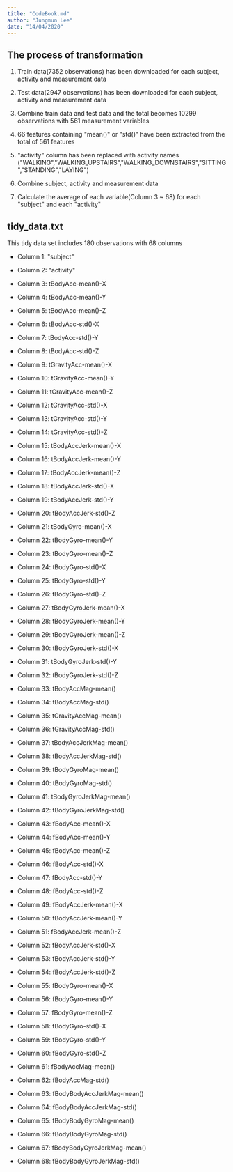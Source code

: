 ```yaml
---
title: "CodeBook.md"
author: "Jungmun Lee"
date: "14/04/2020"
---
```


## The process of transformation

1. Train data(7352 observations) has been downloaded for each subject, activity and measurement data

2. Test data(2947 observations) has been downloaded for each subject, activity and measurement data

3. Combine train data and test data and the total becomes 10299 observations with 561 measurement variables

3. 66 features containing "mean()" or "std()" have been extracted from the total of 561 features

4. "activity" column has been replaced with activity names 
   ("WALKING","WALKING_UPSTAIRS","WALKING_DOWNSTAIRS","SITTING","STANDING","LAYING")
   
5. Combine subject, activity and measurement data

6. Calculate the average of each variable(Column 3 ~ 68) for each "subject" and each "activity"


## tidy_data.txt

This tidy data set includes 180 observations with 68 columns

   - Column 1: "subject"
   
   - Column 2: "activity"
   
   - Column 3: tBodyAcc-mean()-X 

   - Column 4: tBodyAcc-mean()-Y
 
   - Column 5: tBodyAcc-mean()-Z
 
   - Column 6: tBodyAcc-std()-X
 
   - Column 7: tBodyAcc-std()-Y
 
   - Column 8: tBodyAcc-std()-Z
 
   - Column 9: tGravityAcc-mean()-X
 
   - Column 10: tGravityAcc-mean()-Y
 
   - Column 11: tGravityAcc-mean()-Z
 
   - Column 12: tGravityAcc-std()-X
 
   - Column 13: tGravityAcc-std()-Y
 
   - Column 14: tGravityAcc-std()-Z
 
   - Column 15: tBodyAccJerk-mean()-X
 
   - Column 16: tBodyAccJerk-mean()-Y
 
   - Column 17: tBodyAccJerk-mean()-Z
 
   - Column 18: tBodyAccJerk-std()-X
 
   - Column 19: tBodyAccJerk-std()-Y
 
   - Column 20: tBodyAccJerk-std()-Z
 
   - Column 21: tBodyGyro-mean()-X
 
   - Column 22: tBodyGyro-mean()-Y
 
   - Column 23: tBodyGyro-mean()-Z
 
   - Column 24: tBodyGyro-std()-X
 
   - Column 25: tBodyGyro-std()-Y
 
   - Column 26: tBodyGyro-std()-Z
 
   - Column 27: tBodyGyroJerk-mean()-X
 
   - Column 28: tBodyGyroJerk-mean()-Y
 
   - Column 29: tBodyGyroJerk-mean()-Z
 
   - Column 30: tBodyGyroJerk-std()-X
 
   - Column 31: tBodyGyroJerk-std()-Y
 
   - Column 32: tBodyGyroJerk-std()-Z
 
   - Column 33: tBodyAccMag-mean()
 
   - Column 34: tBodyAccMag-std()
 
   - Column 35: tGravityAccMag-mean()
 
   - Column 36: tGravityAccMag-std()
 
   - Column 37: tBodyAccJerkMag-mean()
 
   - Column 38: tBodyAccJerkMag-std()
 
   - Column 39: tBodyGyroMag-mean()
 
   - Column 40: tBodyGyroMag-std()
 
   - Column 41: tBodyGyroJerkMag-mean()
 
   - Column 42: tBodyGyroJerkMag-std()
 
   - Column 43: fBodyAcc-mean()-X
 
   - Column 44: fBodyAcc-mean()-Y
 
   - Column 45: fBodyAcc-mean()-Z
 
   - Column 46: fBodyAcc-std()-X
 
   - Column 47: fBodyAcc-std()-Y
 
   - Column 48: fBodyAcc-std()-Z
 
   - Column 49: fBodyAccJerk-mean()-X
 
   - Column 50: fBodyAccJerk-mean()-Y
 
   - Column 51: fBodyAccJerk-mean()-Z
 
   - Column 52: fBodyAccJerk-std()-X
 
   - Column 53: fBodyAccJerk-std()-Y
 
   - Column 54: fBodyAccJerk-std()-Z
 
   - Column 55: fBodyGyro-mean()-X
 
   - Column 56: fBodyGyro-mean()-Y
 
   - Column 57: fBodyGyro-mean()-Z
 
   - Column 58: fBodyGyro-std()-X
 
   - Column 59: fBodyGyro-std()-Y
 
   - Column 60: fBodyGyro-std()-Z
 
   - Column 61: fBodyAccMag-mean()
 
   - Column 62: fBodyAccMag-std()
 
   - Column 63: fBodyBodyAccJerkMag-mean()
 
   - Column 64: fBodyBodyAccJerkMag-std()
 
   - Column 65: fBodyBodyGyroMag-mean()
 
   - Column 66: fBodyBodyGyroMag-std()
 
   - Column 67: fBodyBodyGyroJerkMag-mean()
 
   - Column 68: fBodyBodyGyroJerkMag-std()




